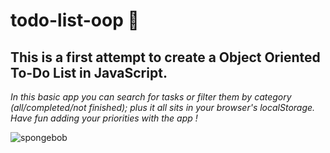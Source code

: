 # todo-list-oop :scroll:
## This is a first attempt to create a Object Oriented To-Do List in JavaScript.
  *In this basic app you can search for tasks or filter them by category (all/completed/not finished); plus it all sits in your browser's localStorage.
Have fun adding your priorities with the app !*

![spongebob](https://user-images.githubusercontent.com/24463725/98315629-992fa200-1fa6-11eb-96c1-9fb56a577e48.gif)


